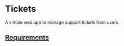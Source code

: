# Tickets
A simple web app to manage support tickets from users.

## [Requirements](wiki/requirements)
